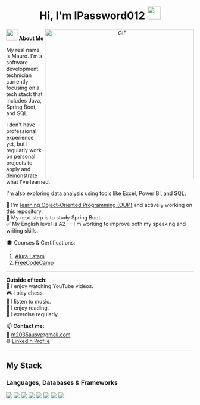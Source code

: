 <h1 align="center">Hi, I'm lPassword012 <img src="https://media.giphy.com/media/hvRJCLFzcasrR4ia7z/giphy.gif" width="35"></h1>

<a target="_blank" align="center">
  <img display="block" margin="auto" align="right" right="400" height="400" width="400" alt="GIF" src="https://raw.githubusercontent.com/cat-milk/Anime-Girls-Holding-Programming-Books/master/C/Mio_Akiyama_Holding_C_Book.gif">
</a>

<img src="https://media.giphy.com/media/ObNTw8Uzwy6KQ/giphy.gif" width="30px">&nbsp;**About Me**

My real name is Mauro. I'm a software development technician currently focusing on a tech stack that includes Java, Spring Boot, and SQL.</br>

I don't have professional experience yet, but I regularly work on personal projects to apply and demonstrate what I've learned.</br>

I'm also exploring data analysis using tools like Excel, Power BI, and SQL.</br>

🌱 I'm [learning Object-Oriented Programming (OOP)](https://github.com/lPassword012/JavaFundamentals) and actively working on this repository.</br>
📝 My next step is to study Spring Boot.</br>
✅ My English level is A2 — I'm working to improve both my speaking and writing skills.</br>

🎓 Courses & Certifications:
1. [Alura Latam](https://app.aluracursos.com/user/m2035ausv)
2. [FreeCodeCamp](https://www.freecodecamp.org/lPassword012)

---

**Outside of tech:**  
💜 I enjoy watching YouTube videos.  
🎮 I play chess.  
🎵 I listen to music.  
📖 I enjoy reading.  
🦾 I exercise regularly.  

📫 **Contact me:**  
📩 m2035ausv@gmail.com  
🌐 [LinkedIn Profile](https://www.linkedin.com/in/dev-mauricio/)

---

## My Stack

### Languages, Databases & Frameworks

<span>
  <img src="https://img.shields.io/badge/HTML5-E34F26?style=for-the-badge&logo=html5&logoColor=white"/>
  <img src="https://img.shields.io/badge/CSS3-1572B6?style=for-the-badge&logo=css3&logoColor=white"/>
  <img src="https://img.shields.io/badge/TypeScript-%23007ACC.svg?style=for-the-badge&logo=typescript&logoColor=white"/>
  <img src="https://img.shields.io/badge/Java-ED8B00?style=for-the-badge&logo=java&logoColor=white"/>
  <img src="https://img.shields.io/badge/Spring-%236DB33F.svg?style=for-the-badge&logo=spring&logoColor=green"/>
  <img src="https://img.shields.io/badge/Spring%20Boot-6DB33F?style=for-the-badge&logo=springboot&logoColor=white"/>
  <img src="https://img.shields.io/badge/Oracle-F80000?style=for-the-badge&logo=oracle&logoColor=white"/>
  <img src="https://img.shields.io/badge/PostgreSQL-336791?style=for-the-badge&logo=postgresql&logoColor=white"/>
</span>
